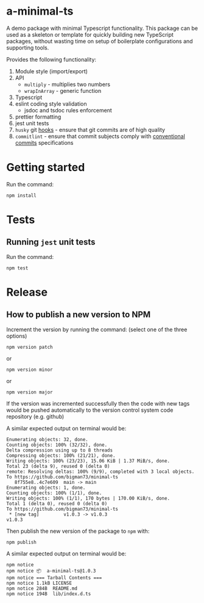 # a-minimal-ts

A demo package with minimal Typescript functionality.
This package can be used as a skeleton or template for quickly building new TypeScript packages, without wasting time on setup of boilerplate configurations and supporting tools.

Provides the following functionality:

1. Module style (import/export)
2. API
   - `multiply` - multiplies two numbers
   - `wrapInArray` - generic function
3. Typescript
4. eslint coding style validation
   - jsdoc and tsdoc rules enforcement
5. prettier formatting
6. jest unit tests
7. `husky` git [hooks](https://git-scm.com/docs/githooks) - ensure that git commits are of high quality
8. `commitlint` - ensure that commit subjects comply with [conventional commits](https://www.conventionalcommits.org/en/v1.0.0/) specifications

# Getting started

Run the command:

```shell
npm install
```

# Tests

## Running `jest` unit tests

Run the command:

```shell
npm test
```

# Release

## How to publish a new version to NPM

Increment the version by running the command: (select one of the three options)

```shell
npm version patch
```

or

```shell
npm version minor
```

or

```shell
npm version major
```

If the version was incremented successfully then the code with new tags would be pushed automatically to the version control system code repository (e.g. github)

A similar expected output on terminal would be:

```console
Enumerating objects: 32, done.
Counting objects: 100% (32/32), done.
Delta compression using up to 8 threads
Compressing objects: 100% (21/21), done.
Writing objects: 100% (23/23), 15.06 KiB | 1.37 MiB/s, done.
Total 23 (delta 9), reused 0 (delta 0)
remote: Resolving deltas: 100% (9/9), completed with 3 local objects.
To https://github.com/bigman73/minimal-ts
   8f755e8..4c7e609  main -> main
Enumerating objects: 1, done.
Counting objects: 100% (1/1), done.
Writing objects: 100% (1/1), 170 bytes | 170.00 KiB/s, done.
Total 1 (delta 0), reused 0 (delta 0)
To https://github.com/bigman73/minimal-ts
 * [new tag]         v1.0.3 -> v1.0.3
v1.0.3
```

Then publish the new version of the package to `npm` with:

```shell
npm publish
```

A similar expected output on terminal would be:

```console
npm notice
npm notice 📦  a-minimal-ts@1.0.3
npm notice === Tarball Contents ===
npm notice 1.1kB LICENSE
npm notice 284B  README.md
npm notice 194B  lib/index.d.ts
```
